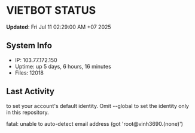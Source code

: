 # VIETBOT STATUS
**Updated**: Fri Jul 11 02:29:00 AM +07 2025

## System Info
- IP: 103.77.172.150
- Uptime: up 5 days, 6 hours, 16 minutes
- Files: 12018

## Last Activity

to set your account's default identity.
Omit --global to set the identity only in this repository.

fatal: unable to auto-detect email address (got 'root@vinh3690.(none)')
